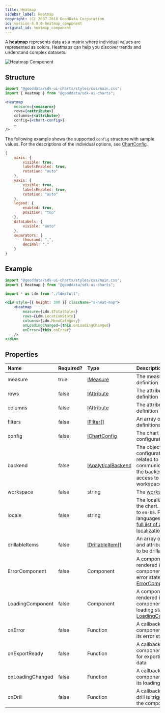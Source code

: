 ```yaml
---
title: Heatmap
sidebar_label: Heatmap
copyright: (C) 2007-2018 GoodData Corporation
id: version-8.0.0-heatmap_component
original_id: heatmap_component
---
```

A **heatmap** represents data as a matrix where individual values are represented as colors. Heatmaps can help you discover trends and understand complex datasets.

![Heatmap Component](assets/heatmap.png "Heatmap Component")

## Structure

```jsx
import "@gooddata/sdk-ui-charts/styles/css/main.css";
import { Heatmap } from "@gooddata/sdk-ui-charts";

<Heatmap
    measure={<measure>}
    rows={<attribute>}
    columns={<attribute>}
    config={<chart-config>}
    …
/>
```
The following example shows the supported `config` structure with sample values. For the descriptions of the individual options, see [ChartConfig](15_props__chart_config.md).

```javascript
{
    xaxis: {
        visible: true,
        labelsEnabled: true,
        rotation: "auto"
    },
    yaxis: {
        visible: true,
        labelsEnabled: true,
        rotation: "auto"
    },
    legend: {
        enabled: true,
        position: "top"
    },
    dataLabels: {
        visible: "auto"
    },
    separators: {
        thousand: ",",
        decimal: "."
    }
}
```

## Example

```jsx
import "@gooddata/sdk-ui-charts/styles/css/main.css";
import { Heatmap } from "@gooddata/sdk-ui-charts";

import * as Ldm from "./ldm/full";

<div style={{ height: 300 }} className="s-heat-map">
    <Heatmap
        measure={Ldm.$TotalSales}
        rows={Ldm.LocationState}
        columns={Ldm.MenuCategory}
        onLoadingChanged={this.onLoadingChanged}
        onError={this.onError}
    />
</div>
```

## Properties

| Name | Required? | Type | Description |
| :--- | :--- | :--- | :--- |
| measure | true | [IMeasure](50_custom__execution.md#measure) | The measure definition |
| rows | false | [IAttribute](50_custom__execution.md#attribute) | The attribute definition |
| columns | false | [IAttribute](50_custom__execution.md#attribute) | The attribute definition |
| filters | false | [IFilter[]](30_tips__filter_visual_components.md) | An array of filter definitions |
| config | false | [IChartConfig](15_props__chart_config.md) | The chart configuration object |
| backend | false | [IAnalyticalBackend](https://sdk.gooddata.com/gooddata-ui-apidocs/docs/sdk-backend-spi.ianalyticalbackend.html) | The object with the configuration related to communication with the backend and access to analytical workspaces |
| workspace | false | string | The [workspace](02_start__execution_model.md#where-do-measures-and-attributes-come-from) ID |
| locale | false | string | The localization of the chart. Defaults to `en-US`. For other languages, see the [full list of available localizations](https://github.com/gooddata/gooddata-ui-sdk/tree/master/libs/sdk-ui/src/base/localization/bundles). |
| drillableItems | false | [IDrillableItem[]](15_props__drillable_item.md)  | An array of points and attribute values to be drillable |
| ErrorComponent | false | Component | A component to be rendered if this component is in error state (see [ErrorComponent](15_props__error_component.md)) |
| LoadingComponent | false | Component | A component to be rendered if this component is in loading state (see [LoadingComponent](15_props__loading_component.md)) |
| onError | false | Function | A callback when the component updates its error state |
| onExportReady | false | Function | A callback when the component is ready for exporting its data |
| onLoadingChanged | false | Function | A callback when the component updates its loading state |
| onDrill | false | Function | A callback when a drill is triggered on the component |
